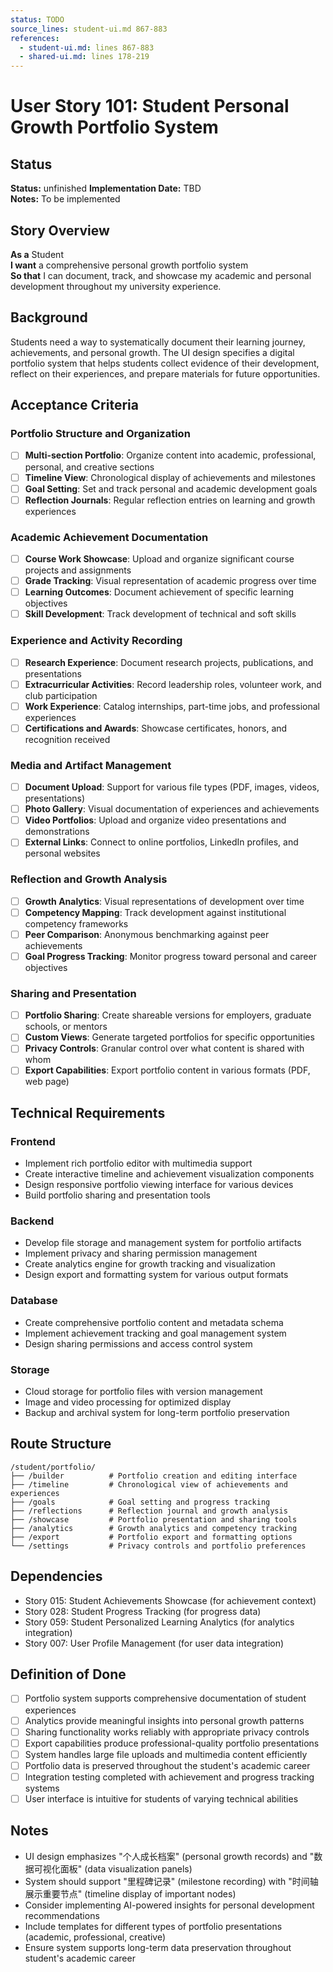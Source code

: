 ```yaml
---
status: TODO
source_lines: student-ui.md 867-883
references:
  - student-ui.md: lines 867-883
  - shared-ui.md: lines 178-219
---
```

# User Story 101: Student Personal Growth Portfolio System

## Status
**Status:** unfinished
**Implementation Date:** TBD  
**Notes:** To be implemented

## Story Overview

**As a** Student  
**I want** a comprehensive personal growth portfolio system  
**So that** I can document, track, and showcase my academic and personal development throughout my university experience.

## Background

Students need a way to systematically document their learning journey, achievements, and personal growth. The UI design specifies a digital portfolio system that helps students collect evidence of their development, reflect on their experiences, and prepare materials for future opportunities.

## Acceptance Criteria

### Portfolio Structure and Organization
- [ ] **Multi-section Portfolio**: Organize content into academic, professional, personal, and creative sections
- [ ] **Timeline View**: Chronological display of achievements and milestones
- [ ] **Goal Setting**: Set and track personal and academic development goals
- [ ] **Reflection Journals**: Regular reflection entries on learning and growth experiences

### Academic Achievement Documentation
- [ ] **Course Work Showcase**: Upload and organize significant course projects and assignments
- [ ] **Grade Tracking**: Visual representation of academic progress over time
- [ ] **Learning Outcomes**: Document achievement of specific learning objectives
- [ ] **Skill Development**: Track development of technical and soft skills

### Experience and Activity Recording
- [ ] **Research Experience**: Document research projects, publications, and presentations
- [ ] **Extracurricular Activities**: Record leadership roles, volunteer work, and club participation
- [ ] **Work Experience**: Catalog internships, part-time jobs, and professional experiences
- [ ] **Certifications and Awards**: Showcase certificates, honors, and recognition received

### Media and Artifact Management
- [ ] **Document Upload**: Support for various file types (PDF, images, videos, presentations)
- [ ] **Photo Gallery**: Visual documentation of experiences and achievements
- [ ] **Video Portfolios**: Upload and organize video presentations and demonstrations
- [ ] **External Links**: Connect to online portfolios, LinkedIn profiles, and personal websites

### Reflection and Growth Analysis
- [ ] **Growth Analytics**: Visual representations of development over time
- [ ] **Competency Mapping**: Track development against institutional competency frameworks
- [ ] **Peer Comparison**: Anonymous benchmarking against peer achievements
- [ ] **Goal Progress Tracking**: Monitor progress toward personal and career objectives

### Sharing and Presentation
- [ ] **Portfolio Sharing**: Create shareable versions for employers, graduate schools, or mentors
- [ ] **Custom Views**: Generate targeted portfolios for specific opportunities
- [ ] **Privacy Controls**: Granular control over what content is shared with whom
- [ ] **Export Capabilities**: Export portfolio content in various formats (PDF, web page)

## Technical Requirements

### Frontend
- Implement rich portfolio editor with multimedia support
- Create interactive timeline and achievement visualization components
- Design responsive portfolio viewing interface for various devices
- Build portfolio sharing and presentation tools

### Backend
- Develop file storage and management system for portfolio artifacts
- Implement privacy and sharing permission management
- Create analytics engine for growth tracking and visualization
- Design export and formatting system for various output formats

### Database
- Create comprehensive portfolio content and metadata schema
- Implement achievement tracking and goal management system
- Design sharing permissions and access control system

### Storage
- Cloud storage for portfolio files with version management
- Image and video processing for optimized display
- Backup and archival system for long-term portfolio preservation

## Route Structure
```
/student/portfolio/
├── /builder          # Portfolio creation and editing interface
├── /timeline         # Chronological view of achievements and experiences
├── /goals            # Goal setting and progress tracking
├── /reflections      # Reflection journal and growth analysis
├── /showcase         # Portfolio presentation and sharing tools
├── /analytics        # Growth analytics and competency tracking
├── /export           # Portfolio export and formatting options
└── /settings         # Privacy controls and portfolio preferences
```

## Dependencies
- Story 015: Student Achievements Showcase (for achievement context)
- Story 028: Student Progress Tracking (for progress data)
- Story 059: Student Personalized Learning Analytics (for analytics integration)
- Story 007: User Profile Management (for user data integration)

## Definition of Done
- [ ] Portfolio system supports comprehensive documentation of student experiences
- [ ] Analytics provide meaningful insights into personal growth patterns
- [ ] Sharing functionality works reliably with appropriate privacy controls
- [ ] Export capabilities produce professional-quality portfolio presentations
- [ ] System handles large file uploads and multimedia content efficiently
- [ ] Portfolio data is preserved throughout the student's academic career
- [ ] Integration testing completed with achievement and progress tracking systems
- [ ] User interface is intuitive for students of varying technical abilities

## Notes
- UI design emphasizes "个人成长档案" (personal growth records) and "数据可视化面板" (data visualization panels)
- System should support "里程碑记录" (milestone recording) with "时间轴展示重要节点" (timeline display of important nodes)
- Consider implementing AI-powered insights for personal development recommendations
- Include templates for different types of portfolio presentations (academic, professional, creative)
- Ensure system supports long-term data preservation throughout student's academic career
